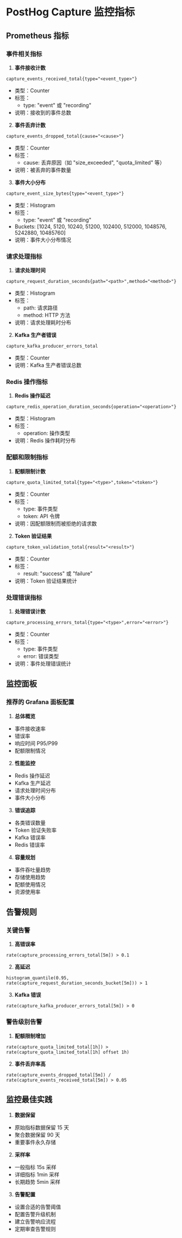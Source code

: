  # PostHog Capture 监控指标

## Prometheus 指标

### 事件相关指标

1. **事件接收计数**
```
capture_events_received_total{type="<event_type>"}
```
- 类型：Counter
- 标签：
  - type: "event" 或 "recording"
- 说明：接收到的事件总数

2. **事件丢弃计数**
```
capture_events_dropped_total{cause="<cause>"}
```
- 类型：Counter
- 标签：
  - cause: 丢弃原因（如 "size_exceeded", "quota_limited" 等）
- 说明：被丢弃的事件数量

3. **事件大小分布**
```
capture_event_size_bytes{type="<event_type>"}
```
- 类型：Histogram
- 标签：
  - type: "event" 或 "recording"
- Buckets: [1024, 5120, 10240, 51200, 102400, 512000, 1048576, 5242880, 10485760]
- 说明：事件大小分布情况

### 请求处理指标

1. **请求处理时间**
```
capture_request_duration_seconds{path="<path>",method="<method>"}
```
- 类型：Histogram
- 标签：
  - path: 请求路径
  - method: HTTP 方法
- 说明：请求处理耗时分布

2. **Kafka 生产者错误**
```
capture_kafka_producer_errors_total
```
- 类型：Counter
- 说明：Kafka 生产者错误总数

### Redis 操作指标

1. **Redis 操作延迟**
```
capture_redis_operation_duration_seconds{operation="<operation>"}
```
- 类型：Histogram
- 标签：
  - operation: 操作类型
- 说明：Redis 操作耗时分布

### 配额和限制指标

1. **配额限制计数**
```
capture_quota_limited_total{type="<type>",token="<token>"}
```
- 类型：Counter
- 标签：
  - type: 事件类型
  - token: API 令牌
- 说明：因配额限制而被拒绝的请求数

2. **Token 验证结果**
```
capture_token_validation_total{result="<result>"}
```
- 类型：Counter
- 标签：
  - result: "success" 或 "failure"
- 说明：Token 验证结果统计

### 处理错误指标

1. **处理错误计数**
```
capture_processing_errors_total{type="<type>",error="<error>"}
```
- 类型：Counter
- 标签：
  - type: 事件类型
  - error: 错误类型
- 说明：事件处理错误统计

## 监控面板

### 推荐的 Grafana 面板配置

1. **总体概览**
- 事件接收速率
- 错误率
- 响应时间 P95/P99
- 配额限制情况

2. **性能监控**
- Redis 操作延迟
- Kafka 生产延迟
- 请求处理时间分布
- 事件大小分布

3. **错误追踪**
- 各类错误数量
- Token 验证失败率
- Kafka 错误率
- Redis 错误率

4. **容量规划**
- 事件吞吐量趋势
- 存储使用趋势
- 配额使用情况
- 资源使用率

## 告警规则

### 关键告警

1. **高错误率**
```
rate(capture_processing_errors_total[5m]) > 0.1
```

2. **高延迟**
```
histogram_quantile(0.95, rate(capture_request_duration_seconds_bucket[5m])) > 1
```

3. **Kafka 错误**
```
rate(capture_kafka_producer_errors_total[5m]) > 0
```

### 警告级别告警

1. **配额限制增加**
```
rate(capture_quota_limited_total[1h]) > rate(capture_quota_limited_total[1h] offset 1h)
```

2. **事件丢弃率高**
```
rate(capture_events_dropped_total[5m]) / rate(capture_events_received_total[5m]) > 0.05
```

## 监控最佳实践

1. **数据保留**
- 原始指标数据保留 15 天
- 聚合数据保留 90 天
- 重要事件永久存储

2. **采样率**
- 一般指标 15s 采样
- 详细指标 1min 采样
- 长期趋势 5min 采样

3. **告警配置**
- 设置合适的告警阈值
- 配置告警升级机制
- 建立告警响应流程
- 定期审查告警规则